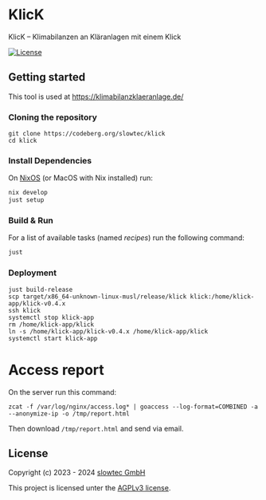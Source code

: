 # KlicK

KlicK – Klimabilanzen an Kläranlagen mit einem Klick

[![License](https://img.shields.io/badge/license-AGPLv3-blue.svg?style=flat)](https://codeberg.org/slowtec/klick/raw/branch/master/LICENSE)

## Getting started

This tool is used at https://klimabilanzklaeranlage.de/

### Cloning the repository

    git clone https://codeberg.org/slowtec/klick
    cd klick

### Install Dependencies

On [NixOS](https://nixos.org)
(or MacOS with Nix installed) run:

```sh
nix develop
just setup
```

### Build & Run

For a list of available tasks (named _recipes_) run the following command:

```sh
just
```

### Deployment

```shell
just build-release
scp target/x86_64-unknown-linux-musl/release/klick klick:/home/klick-app/klick-v0.4.x
ssh klick
systemctl stop klick-app
rm /home/klick-app/klick
ln -s /home/klick-app/klick-v0.4.x /home/klick-app/klick
systemctl start klick-app
```

# Access report

On the server run this command:

    zcat -f /var/log/nginx/access.log* | goaccess --log-format=COMBINED -a --anonymize-ip -o /tmp/report.html

Then download `/tmp/report.html` and send via email.

## License

Copyright (c) 2023 - 2024 [slowtec GmbH](https://slowtec.de)

This project is licensed unter the [AGPLv3 license](https://www.gnu.org/licenses/agpl-3.0.html).
